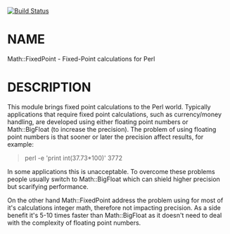 [![Build Status](https://travis-ci.org/bluescreen10/Math-FixedPoint.png)](https://travis-ci.org/bluescreen10/Math-FixedPoint)

# NAME

Math::FixedPoint - Fixed-Point calculations for Perl

# DESCRIPTION

This module brings fixed point calculations to the Perl world. Typically applications that require fixed point calculations, such as currency/money handling, are developed using either floating point numbers or Math::BigFloat (to increase the precision). The problem of using floating point numbers is that sooner or later the precision affect results, for example:

   > perl -e 'print int(37.73*100)'
   3772

In some applications this is unacceptable. To overcome these problems people usually switch to Math::BigFloat which can shield higher precision but scarifying performance.

On the other hand Math::FixedPoint address the problem using for most of it's calculations integer math, therefore not impacting precision. As a side benefit it's 5-10 times faster than Math::BigFloat as it doesn't need to deal with the complexity of floating point numbers.

